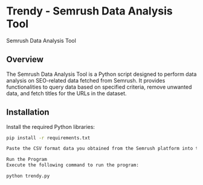 # Trendy - Semrush Data Analysis Tool

Semrush Data Analysis Tool

## Overview

The Semrush Data Analysis Tool is a Python script designed to perform data analysis on SEO-related data fetched from Semrush. It provides functionalities to query data based on specified criteria, remove unwanted data, and fetch titles for the URLs in the dataset.

## Installation

Install the required Python libraries:

```bash
pip install -r requirements.txt

Paste the CSV format data you obtained from the Semrush platform into the semrush.csv file.

Run the Program
Execute the following command to run the program:

python trendy.py
